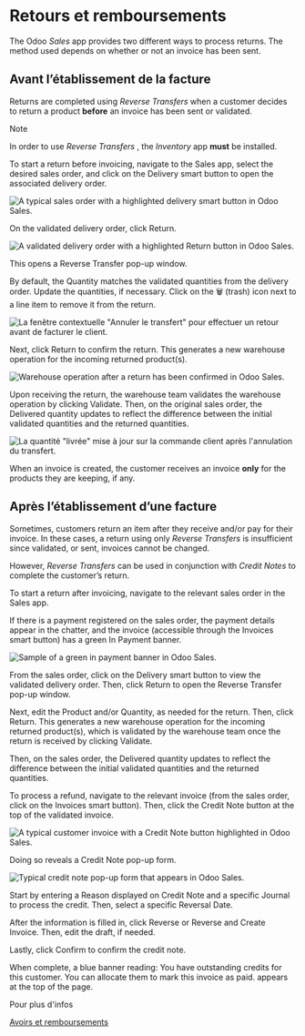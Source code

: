 # Retours et remboursements

The Odoo _Sales_ app provides two different ways to process returns. The
method used depends on whether or not an invoice has been sent.

## Avant l’établissement de la facture

Returns are completed using _Reverse Transfers_ when a customer decides to
return a product **before** an invoice has been sent or validated.

Note

In order to use _Reverse Transfers_ , the _Inventory_ app **must** be
installed.

To start a return before invoicing, navigate to the Sales app, select the
desired sales order, and click on the Delivery smart button to open the
associated delivery order.

![A typical sales order with a highlighted delivery smart button in Odoo
Sales.](../../../../_images/sales-order-delivery-smart-button.png)

On the validated delivery order, click Return.

![A validated delivery order with a highlighted Return button in Odoo
Sales.](../../../../_images/validated-delivery-order-return-button.png)

This opens a Reverse Transfer pop-up window.

By default, the Quantity matches the validated quantities from the delivery
order. Update the quantities, if necessary. Click on the 🗑️ (trash) icon next
to a line item to remove it from the return.

![La fenêtre contextuelle "Annuler le transfert" pour effectuer un retour
avant de facturer le client.](../../../../_images/reverse-transfer-popup.png)

Next, click Return to confirm the return. This generates a new warehouse
operation for the incoming returned product(s).

![Warehouse operation after a return has been confirmed in Odoo
Sales.](../../../../_images/warehouse-operation-confirmed-return.png)

Upon receiving the return, the warehouse team validates the warehouse
operation by clicking Validate. Then, on the original sales order, the
Delivered quantity updates to reflect the difference between the initial
validated quantities and the returned quantities.

![La quantité "livrée" mise à jour sur la commande client après l'annulation
du transfert.](../../../../_images/updated-sales-quantities.png)

When an invoice is created, the customer receives an invoice **only** for the
products they are keeping, if any.

## Après l’établissement d’une facture

Sometimes, customers return an item after they receive and/or pay for their
invoice. In these cases, a return using only _Reverse Transfers_ is
insufficient since validated, or sent, invoices cannot be changed.

However, _Reverse Transfers_ can be used in conjunction with _Credit Notes_ to
complete the customer’s return.

To start a return after invoicing, navigate to the relevant sales order in the
Sales app.

If there is a payment registered on the sales order, the payment details
appear in the chatter, and the invoice (accessible through the Invoices smart
button) has a green In Payment banner.

![Sample of a green in payment banner in Odoo
Sales.](../../../../_images/green-in-payment-banner.png)

From the sales order, click on the Delivery smart button to view the validated
delivery order. Then, click Return to open the Reverse Transfer pop-up window.

Next, edit the Product and/or Quantity, as needed for the return. Then, click
Return. This generates a new warehouse operation for the incoming returned
product(s), which is validated by the warehouse team once the return is
received by clicking Validate.

Then, on the sales order, the Delivered quantity updates to reflect the
difference between the initial validated quantities and the returned
quantities.

To process a refund, navigate to the relevant invoice (from the sales order,
click on the Invoices smart button). Then, click the Credit Note button at the
top of the validated invoice.

![A typical customer invoice with a Credit Note button highlighted in Odoo
Sales.](../../../../_images/credit-note-button.png)

Doing so reveals a Credit Note pop-up form.

![Typical credit note pop-up form that appears in Odoo
Sales.](../../../../_images/credit-note-pop-up-form.png)

Start by entering a Reason displayed on Credit Note and a specific Journal to
process the credit. Then, select a specific Reversal Date.

After the information is filled in, click Reverse or Reverse and Create
Invoice. Then, edit the draft, if needed.

Lastly, click Confirm to confirm the credit note.

When complete, a blue banner reading: You have outstanding credits for this
customer. You can allocate them to mark this invoice as paid. appears at the
top of the page.

Pour plus d'infos

[Avoirs et
remboursements](../../../finance/accounting/customer_invoices/credit_notes.html)

